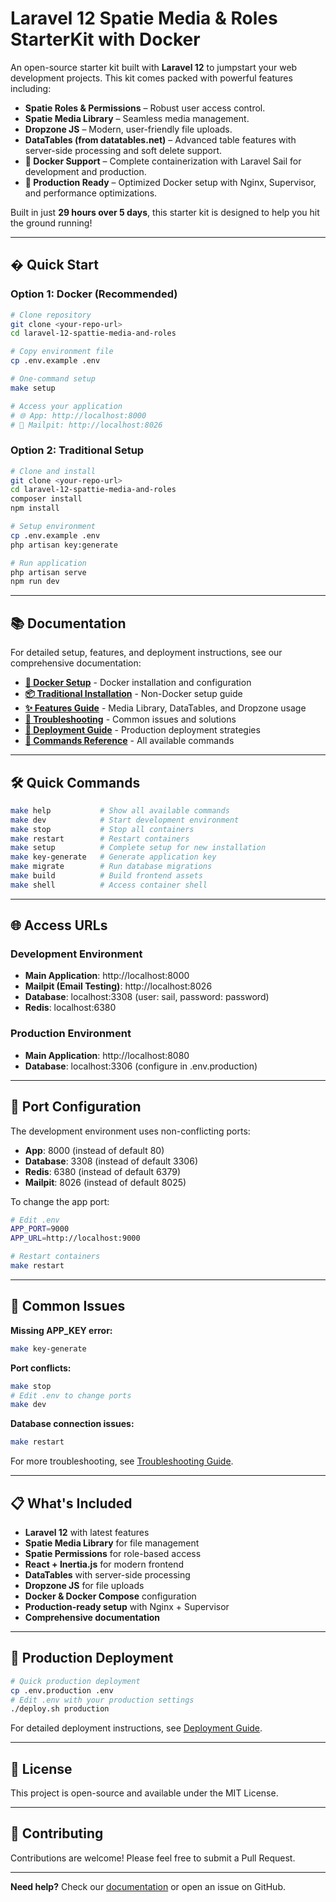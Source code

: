 ﻿# Laravel 12 Spatie Media & Roles StarterKit with Docker

An open-source starter kit built with **Laravel 12** to jumpstart your web development projects. This kit comes packed with powerful features including:

- **Spatie Roles & Permissions** – Robust user access control.
- **Spatie Media Library** – Seamless media management.
- **Dropzone JS** – Modern, user-friendly file uploads.
- **DataTables (from datatables.net)** – Advanced table features with server-side processing and soft delete support.
- **🐳 Docker Support** – Complete containerization with Laravel Sail for development and production.
- **🚀 Production Ready** – Optimized Docker setup with Nginx, Supervisor, and performance optimizations.

Built in just **29 hours over 5 days**, this starter kit is designed to help you hit the ground running!

---

## � Quick Start

### Option 1: Docker (Recommended)

```bash
# Clone repository
git clone <your-repo-url>
cd laravel-12-spattie-media-and-roles

# Copy environment file
cp .env.example .env

# One-command setup
make setup

# Access your application
# 🌐 App: http://localhost:8000
# 📧 Mailpit: http://localhost:8026
```

### Option 2: Traditional Setup

```bash
# Clone and install
git clone <your-repo-url>
cd laravel-12-spattie-media-and-roles
composer install
npm install

# Setup environment
cp .env.example .env
php artisan key:generate

# Run application
php artisan serve
npm run dev
```

---

## 📚 Documentation

For detailed setup, features, and deployment instructions, see our comprehensive documentation:

- **[🐳 Docker Setup](documentation/docker-setup.md)** - Docker installation and configuration
- **[📦 Traditional Installation](documentation/installation.md)** - Non-Docker setup guide  
- **[✨ Features Guide](documentation/features.md)** - Media Library, DataTables, and Dropzone usage
- **[🐛 Troubleshooting](documentation/troubleshooting.md)** - Common issues and solutions
- **[🚀 Deployment Guide](documentation/deployment.md)** - Production deployment strategies
- **[🔧 Commands Reference](documentation/commands.md)** - All available commands

---

## 🛠️ Quick Commands

```bash
make help           # Show all available commands
make dev            # Start development environment
make stop           # Stop all containers
make restart        # Restart containers
make setup          # Complete setup for new installation
make key-generate   # Generate application key
make migrate        # Run database migrations
make build          # Build frontend assets
make shell          # Access container shell
```

---

## 🌐 Access URLs

### Development Environment
- **Main Application**: http://localhost:8000
- **Mailpit (Email Testing)**: http://localhost:8026  
- **Database**: localhost:3308 (user: sail, password: password)
- **Redis**: localhost:6380

### Production Environment  
- **Main Application**: http://localhost:8080
- **Database**: localhost:3306 (configure in .env.production)

---

## 🔧 Port Configuration

The development environment uses non-conflicting ports:
- **App**: 8000 (instead of default 80)
- **Database**: 3308 (instead of default 3306)
- **Redis**: 6380 (instead of default 6379)  
- **Mailpit**: 8026 (instead of default 8025)

To change the app port:
```bash
# Edit .env
APP_PORT=9000
APP_URL=http://localhost:9000

# Restart containers
make restart
```

---

## 🐛 Common Issues

**Missing APP_KEY error:**
```bash
make key-generate
```

**Port conflicts:**
```bash
make stop
# Edit .env to change ports
make dev
```

**Database connection issues:**
```bash
make restart
```

For more troubleshooting, see [Troubleshooting Guide](documentation/troubleshooting.md).

---

## 📋 What's Included

- **Laravel 12** with latest features
- **Spatie Media Library** for file management
- **Spatie Permissions** for role-based access
- **React + Inertia.js** for modern frontend
- **DataTables** with server-side processing
- **Dropzone JS** for file uploads
- **Docker & Docker Compose** configuration
- **Production-ready setup** with Nginx + Supervisor
- **Comprehensive documentation**

---

## 🚀 Production Deployment

```bash
# Quick production deployment
cp .env.production .env
# Edit .env with your production settings
./deploy.sh production
```

For detailed deployment instructions, see [Deployment Guide](documentation/deployment.md).

---

## 📄 License

This project is open-source and available under the MIT License.

---

## 🤝 Contributing

Contributions are welcome! Please feel free to submit a Pull Request.

---

**Need help?** Check our [documentation](documentation/) or open an issue on GitHub.

